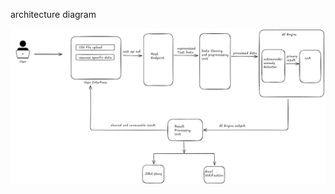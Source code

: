 architecture diagram

![alt text](https://github.com/Varun07singh14/sradg-dragon-team/blob/main/artifacts/arch/anomaly%20detection.png)
